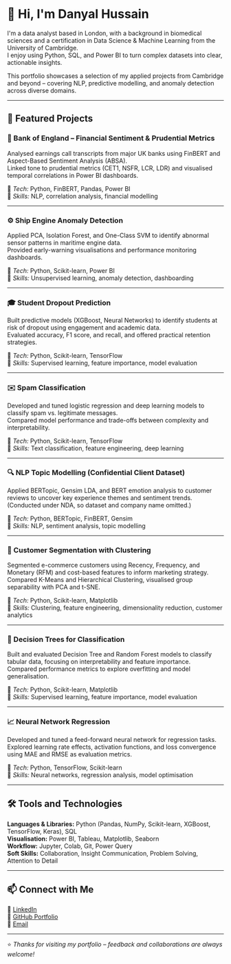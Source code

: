 # 👋 Hi, I'm Danyal Hussain

I'm a data analyst based in London, with a background in biomedical sciences and a certification in Data Science & Machine Learning from the University of Cambridge.  
I enjoy using Python, SQL, and Power BI to turn complex datasets into clear, actionable insights.

This portfolio showcases a selection of my applied projects from Cambridge and beyond – covering NLP, predictive modelling, and anomaly detection across diverse domains.

---

## 🧠 Featured Projects

### 🏦 Bank of England – Financial Sentiment & Prudential Metrics
Analysed earnings call transcripts from major UK banks using FinBERT and Aspect-Based Sentiment Analysis (ABSA).  
Linked tone to prudential metrics (CET1, NSFR, LCR, LDR) and visualised temporal correlations in Power BI dashboards.

🔹 *Tech:* Python, FinBERT, Pandas, Power BI  
🔹 *Skills:* NLP, correlation analysis, financial modelling

---

### ⚙️ Ship Engine Anomaly Detection
Applied PCA, Isolation Forest, and One-Class SVM to identify abnormal sensor patterns in maritime engine data.  
Provided early-warning visualisations and performance monitoring dashboards.

🔹 *Tech:* Python, Scikit-learn, Power BI  
🔹 *Skills:* Unsupervised learning, anomaly detection, dashboarding

---

### 🎓 Student Dropout Prediction
Built predictive models (XGBoost, Neural Networks) to identify students at risk of dropout using engagement and academic data.  
Evaluated accuracy, F1 score, and recall, and offered practical retention strategies.

🔹 *Tech:* Python, Scikit-learn, TensorFlow  
🔹 *Skills:* Supervised learning, feature importance, model evaluation

---

### ✉️ Spam Classification
Developed and tuned logistic regression and deep learning models to classify spam vs. legitimate messages.  
Compared model performance and trade-offs between complexity and interpretability.

🔹 *Tech:* Python, Scikit-learn, TensorFlow  
🔹 *Skills:* Text classification, feature engineering, deep learning

---

### 🔍 NLP Topic Modelling (Confidential Client Dataset)
Applied BERTopic, Gensim LDA, and BERT emotion analysis to customer reviews to uncover key experience themes and sentiment trends.  
(Conducted under NDA, so dataset and company name omitted.)

🔹 *Tech:* Python, BERTopic, FinBERT, Gensim  
🔹 *Skills:* NLP, sentiment analysis, topic modelling

---

### 🧩 Customer Segmentation with Clustering
Segmented e-commerce customers using Recency, Frequency, and Monetary (RFM) and cost-based features to inform marketing strategy.  
Compared K-Means and Hierarchical Clustering, visualised group separability with PCA and t-SNE.

🔹 *Tech:* Python, Scikit-learn, Matplotlib  
🔹 *Skills:* Clustering, feature engineering, dimensionality reduction, customer analytics

---

### 🌳 Decision Trees for Classification
Built and evaluated Decision Tree and Random Forest models to classify tabular data, focusing on interpretability and feature importance.  
Compared performance metrics to explore overfitting and model generalisation.

🔹 *Tech:* Python, Scikit-learn, Matplotlib  
🔹 *Skills:* Supervised learning, feature importance, model evaluation

---

### 📈 Neural Network Regression
Developed and tuned a feed-forward neural network for regression tasks.  
Explored learning rate effects, activation functions, and loss convergence using MAE and RMSE as evaluation metrics.

🔹 *Tech:* Python, TensorFlow, Scikit-learn  
🔹 *Skills:* Neural networks, regression analysis, model optimisation

---

## 🛠️ Tools and Technologies

**Languages & Libraries:** Python (Pandas, NumPy, Scikit-learn, XGBoost, TensorFlow, Keras), SQL  
**Visualisation:** Power BI, Tableau, Matplotlib, Seaborn  
**Workflow:** Jupyter, Colab, Git, Power Query  
**Soft Skills:** Collaboration, Insight Communication, Problem Solving, Attention to Detail  

---

## 📫 Connect with Me

💼 [LinkedIn](https://www.linkedin.com/in/danyal-hussain-795648258/)  
📂 [GitHub Portfolio](https://github.com/ds-hus0601/DanyalHussain-Portfolio)  
📧 [Email](mailto:ds.hus0601@gmail.com)

---

⭐️ *Thanks for visiting my portfolio – feedback and collaborations are always welcome!*
